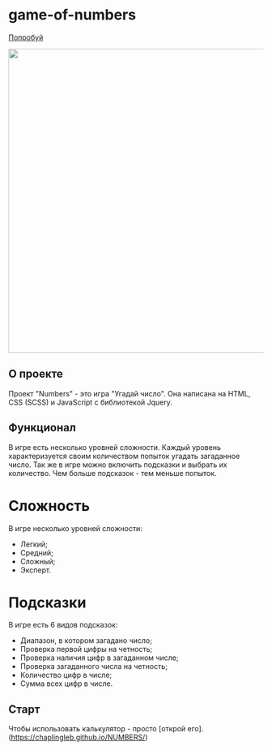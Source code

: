 # game-of-numbers

[Попробуй](https://chaplingleb.github.io/NUMBERS/)

<p align="center"><img src="https://psv4.userapi.com/c856228/u18686155/docs/d15/fb485c0b0bf6/Numbers.png?extra=0GWjC26R3LDNGxEy1uuHmMaZKYJil1NWIReHKgIYgW_t4YjfK5sN5kyU6wvMPv0L8H9-hAqeoEht718C2YbSytFzloocarUYiWLhBWZTDZgHI5rYnjmV2pkHQeAGSKyYiEDIqzj_FyY6eCl4egHyBe4" width="600"></p>

## О проекте
Проект "Numbers" - это игра "Угадай число". Она написана на HTML, CSS (SCSS) и JavaScript с библиотекой Jquery. 

## Функционал
В игре есть несколько уровней сложности. Каждый уровень характеризуется своим количеством попыток угадать загаданное число. Так же в игре можно включить подсказки и выбрать их количество. Чем больше подсказок - тем меньше попыток. 

# Сложность
В игре несколько уровней сложности:
- Легкий; 
- Средний; 
- Сложный;
- Эксперт. 

# Подсказки
В игре есть 6 видов подсказок:
- Диапазон, в котором загадано число;
- Проверка первой цифры на четность;
- Проверка наличия цифр в загаданном числе;
- Проверка загаданного числа на четность;
- Количество цифр в числе;
- Сумма всех цифр в числе.

## Старт
Чтобы использовать калькулятор - просто [открой его].(https://chaplingleb.github.io/NUMBERS/)
